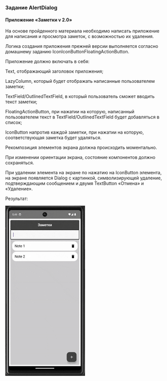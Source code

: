 ### Задание AlertDialog

#### Приложение «Заметки v 2.0»

На основе пройденного материала необходимо написать приложение для написания и просмотра заметок, с возможностью их удаления.

Логика создания приложения прежней версии выполняется согласно домашнему заданию IconIconButtonFloatingActionButton.

Приложение должно включать в себя:

Text, отображающий заголовок приложения;

LazyColumn, который будет отображать написанные пользователем заметки;

TextField/OutlinedTextField, в который пользователь сможет вводить текст заметки;

FloatingActionButton, при нажатии на которую, написанный пользователем текст в TextField/OutlinedTextField будет добавляться в список;

IconButton напротив каждой заметки, при нажатии на которую, соответствующая заметка будет удаляться.

Рекомпозиция элементов экрана должна происходить моментально.

При изменении ориентации экрана, состояние компонентов должно сохраняться.

При удалении элемента на экране по нажатию на IconButton элемента, на экране появляется Dialog с картинкой, символизирующей удаление, подтверждающим сообщением и двумя TextButton «Отмена» и «Удаление».

Результат:

<img src="https://github.com/Slayder12/Notes2/blob/main/assets/1.gif" width="50%" alt="Описание GIF" />
